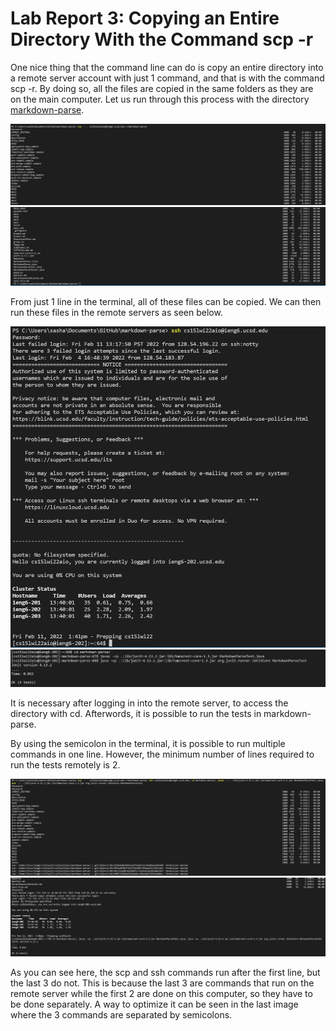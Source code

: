 # Lab Report 3: Copying an Entire Directory With the Command scp -r

One nice thing that the command line can do is copy an entire directory into a remote server account with just 1 command, and that is with the command scp -r. By doing so, all the files are copied in the same folders as they are on the main computer. Let us run through this process with the directory [markdown-parse](https://github.com/Alexander-Kourjanski/markdown-parse).

![Image](CopyingMarkdownParse.PNG)
![Image](CopyingMarkdownParse2.PNG)

From just 1 line in the terminal, all of these files can be copied. We can then run these files in the remote servers as seen below.

![Image](LoggingInRemotelyWithRepo.PNG)
![Image](RunningMarkdownParseRemotely.PNG)

It is necessary after logging in into the remote server, to access the directory with cd. Afterwords, it is possible to run the tests in markdown-parse.

By using the semicolon in the terminal, it is possible to run multiple commands in one line. However, the minimum number of lines required to run the tests remotely is 2. 

![Image](RunningMarkdownParseRemotelyOptimized1.PNG)
![Image](RunningMarkdownParseRemotelyOptimized2.PNG)

As you can see here, the scp and ssh commands run after the first line, but the last 3 do not. This is because the last 3 are commands that run on the remote server while the first 2 are done on this computer, so they have to be done separately. A way to optimize it can be seen in the last image where the 3 commands are separated by semicolons.